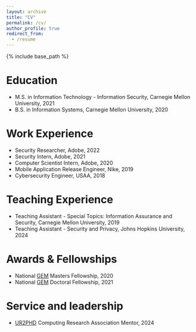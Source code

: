```yaml
---
layout: archive
title: "CV"
permalink: /cv/
author_profile: true
redirect_from:
  - /resume
---
```


{% include base_path %}

Education
======
* M.S. in Information Technology - Information Security, Carnegie Mellon University, 2021
* B.S. in Information Systems, Carnegie Mellon University, 2020

Work Experience
======
* Security Researcher, Adobe, 2022
* Security Intern, Adobe, 2021
* Computer Scientist Intern, Adobe, 2020
* Mobile Application Release Engineer, Nike, 2019
* Cybersecurity Engineer, USAA, 2018

Teaching Experience
======
* Teaching Assistant - Special Topics: Information Assurance and Security, Carnegie Mellon University, 2019
* Teaching Assistant - Security and Privacy, Johns Hopkins University, 2024

Awards & Fellowships
======
* National [GEM](https://www.gemfellowship.org) Masters Fellowship, 2020
* National [GEM](https://www.gemfellowship.org) Doctoral Fellowship, 2021

Service and leadership
======
* [UR2PHD](https://cra.org/ur2phd/) Computing Research Association Mentor, 2024
 
